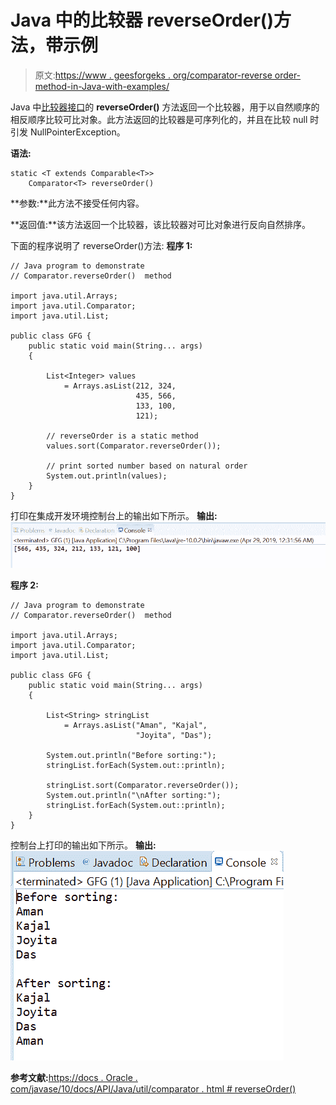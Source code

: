 # Java 中的比较器 reverseOrder()方法，带示例

> 原文:[https://www . geesforgeks . org/comparator-reverse order-method-in-Java-with-examples/](https://www.geeksforgeeks.org/comparator-reverseorder-method-in-java-with-examples/)

Java 中[比较器接口](https://www.geeksforgeeks.org/comparator-interface-java/)的 **reverseOrder()** 方法返回一个比较器，用于以自然顺序的相反顺序比较可比对象。此方法返回的比较器是可序列化的，并且在比较 null 时引发 NullPointerException。

**语法:**

```
static <T extends Comparable<T>> 
    Comparator<T> reverseOrder()

```

**参数:**此方法不接受任何内容。

**返回值:**该方法返回一个比较器，该比较器对可比对象进行反向自然排序。

下面的程序说明了 reverseOrder()方法:
**程序 1:**

```
// Java program to demonstrate
// Comparator.reverseOrder()  method

import java.util.Arrays;
import java.util.Comparator;
import java.util.List;

public class GFG {
    public static void main(String... args)
    {

        List<Integer> values
            = Arrays.asList(212, 324,
                            435, 566,
                            133, 100,
                            121);

        // reverseOrder is a static method
        values.sort(Comparator.reverseOrder());

        // print sorted number based on natural order
        System.out.println(values);
    }
}
```

打印在集成开发环境控制台上的输出如下所示。
**输出:**
![](img/0fcd4e82f02d8b79cbd566bf69c6736a.png)

**程序 2:**

```
// Java program to demonstrate
// Comparator.reverseOrder()  method

import java.util.Arrays;
import java.util.Comparator;
import java.util.List;

public class GFG {
    public static void main(String... args)
    {

        List<String> stringList
            = Arrays.asList("Aman", "Kajal",
                            "Joyita", "Das");

        System.out.println("Before sorting:");
        stringList.forEach(System.out::println);

        stringList.sort(Comparator.reverseOrder());
        System.out.println("\nAfter sorting:");
        stringList.forEach(System.out::println);
    }
}
```

控制台上打印的输出如下所示。
**输出:**
![](img/9822436c260ecc7658bf0049582a9cb9.png)

**参考文献:**[https://docs . Oracle . com/javase/10/docs/API/Java/util/comparator . html # reverseOrder()](https://docs.oracle.com/javase/10/docs/api/java/util/Comparator.html#reverseOrder())
